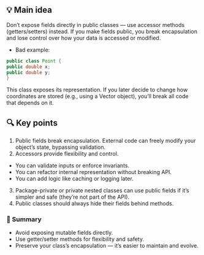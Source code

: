 ## 💡 Main idea
Don’t expose fields directly in public classes — use accessor methods (getters/setters) instead.
If you make fields public, you break encapsulation and lose control over how your data is accessed or modified.
- Bad example:
```java
public class Point {
public double x;
public double y;
}
```
This class exposes its representation. If you later decide to change how coordinates are stored (e.g., using a Vector object), you’ll break all code that depends on it.
## 🔍 Key points
1. Public fields break encapsulation.
External code can freely modify your object’s state, bypassing validation.
2. Accessors provide flexibility and control.
 - You can validate inputs or enforce invariants.
 - You can refactor internal representation without breaking API.
 - You can add logic like caching or logging later.
3. Package-private or private nested classes can use public fields if it’s simpler and safe (they’re not part of the API).
4. Public classes should always hide their fields behind methods.

### 🧠 Summary
- Avoid exposing mutable fields directly.
- Use getter/setter methods for flexibility and safety.
- Preserve your class’s encapsulation — it’s easier to maintain and evolve.